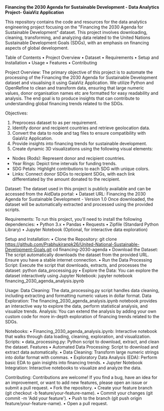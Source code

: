 **Financing the 2030 Agenda for Sustainable Development - Data Analytics Project- GaiaViz Application**

This repository contains the code and resources for the data analytics engineering project focusing on the "Financing the 2030 Agenda for Sustainable Development" dataset. This project involves downloading, cleaning, transforming, and analyzing data related to the United Nations Sustainable Development Goals (SDGs), with an emphasis on financing aspects of global development.

Table of Contents
•	Project Overview
•	Dataset
•	Requirements
•	Setup and Installation
•	Usage
•	Features
•	Contributing

Project Overview:
The primary objective of this project is to automate the processing of the Financing the 2030 Agenda for Sustainable Development dataset and visualising it using GaiaViz Application.  We utilize Python and OpenRefine to clean and transform data, ensuring that large numeric values, donor organisation names etc are formatted for easy readability and analysis. The end goal is to produce insights that can contribute to understanding global financing trends related to the SDGs.

Objectives:
1. Preprocess dataset to as per requirement.
2. Identify donor and recipient countries and retrieve geolocation data.
3. Convert the data to node and tag files to ensure compatibility with GaiaViz Application.
4.	Provide insights into financing trends for sustainable development.
5.	Create dynamic 3D visualizations using the following visual elements:
   - Nodes (Rods): Represent donor and recipient countries.
   - Year Rings: Depict time intervals for funding trends.
   - SDG Petals: Highlight contributions to each SDG with unique colors.
   - Links: Connect donor SDGs to recipient SDGs, with each link differentiated by the amount donated to the recipient.
   
Dataset:
The dataset used in this project is publicly available and can be accessed from the AidData portal:
•	Dataset URL: Financing the 2030 Agenda for Sustainable Development - Version 1.0
Once downloaded, the dataset will be automatically extracted and processed using the provided scripts.

Requirements:
To run this project, you'll need to install the following dependencies:
•	Python 3.x
•	Pandas
•	Requests
•	Zipfile (Standard Python Library)
•	Jupyter Notebook (Optional, for interactive data exploration)

Setup and Installation:
•	Clone the Repository:
  git clone https://github.com/Prabhukiranpk26/United-National-Sustainable-Development-Goals.git
  cd financing-2030-agenda
•	Download the Dataset: The script automatically downloads the dataset from the provided URL. Ensure you have a stable internet connection.
•	Run the Data Processing Script: Execute the script that downloads, extracts, and processes the dataset: python data_processing.py
•	Explore the Data: You can explore the dataset interactively using Jupyter Notebook: jupyter notebook financing_2030_agenda_analysis.ipynb

Usage:
Data Cleaning: The data_processing.py script handles data cleaning, including extracting and formatting numeric values in dollar format.
Data Exploration: The financing_2030_agenda_analysis.ipynb notebook provides an interactive way to explore the data, perform statistical analysis, and visualize trends.
Analysis: You can extend the analysis by adding your own custom code for more in-depth exploration of financing trends related to the SDGs.

Notebooks:
•	Financing_2030_agenda_analysis.ipynb: Interactive notebook that walks through data loading, cleaning, exploration, and visualization.
Scripts:
•	data_processing.py: Python script to download, extract, and clean the dataset.
Features
•	Automated Data Processing: Script to download and extract data automatically.
•	Data Cleaning: Transform large numeric strings into dollar format with commas.
•	Exploratory Data Analysis (EDA): Perform basic EDA to gain insights into financing trends.
•	Jupyter Notebook Integration: Interactive notebooks to visualize and analyze the data.

Contributing: 
Contributions are welcome! If you find a bug, have an idea for an improvement, or want to add new features, please open an issue or submit a pull request.
•	Fork the repository.
•	Create your feature branch (git checkout -b feature/your-feature-name).
•	Commit your changes (git commit -m 'Add your feature').
•	Push to the branch (git push origin feature/your-feature-name).
•	Open a pull request.




